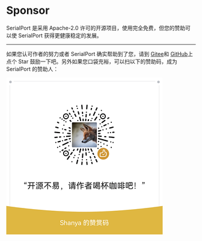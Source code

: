 # Sponsor

SerialPort 是采用 Apache-2.0 许可的开源项目，使用完全免费，但您的赞助可以使 SerialPort 获得更健康稳定的发展。

------

如果您认可作者的努力或者 SerialPort 确实帮助到了您，请到 [Gitee](https://gitee.com/Shanya/SerialPortSample)和 [GitHub](https://github.com/Shanyaliux/SerialPortSample)上点个 Star 鼓励一下吧。另外如果您口袋充裕，可以扫以下的赞助码，成为 SerialPort  的赞助人：

![](./_static/image/wx.png)

